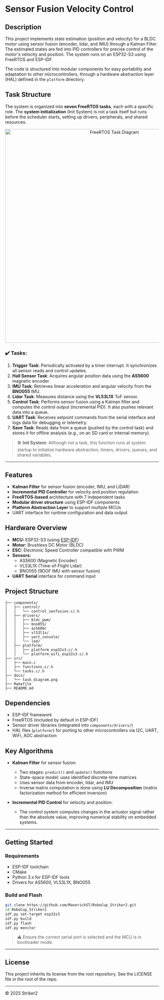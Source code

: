 # Sensor Fusion Velocity Control

## Description

This project implements state estimation (position and velocity) for a BLDC motor using sensor fusion (encoder, lidar, and IMU) through a Kalman Filter. The estimated states are fed into PID controllers for precise control of the motor's velocity and position. The system runs on an ESP32-S3 using FreeRTOS and ESP-IDF.

The code is structured into modular components for easy portability and adaptation to other microcontrollers, through a hardware abstraction layer (HAL) defined in the `platform` directory.


## Task Structure

The system is organized into **seven FreeRTOS tasks**, each with a specific role. The **system initialization** (Init System) is not a task itself but runs before the scheduler starts, setting up drivers, peripherals, and shared resources.

<p align="center">
  <img src="docs/task_diagram.jpg" alt="FreeRTOS Task Diagram" width="700"/>
</p>

### ✔️ Tasks:

1. **Trigger Task**: Periodically activated by a timer interrupt. It synchronizes all sensor reads and control updates.
2. **Hall Sensor Task**: Acquires angular position data using the **AS5600** magnetic encoder.
3. **IMU Task**: Retrieves linear acceleration and angular velocity from the **BNO055** IMU.
4. **Lidar Task**: Measures distance using the **VL53L1X** ToF sensor.
5. **Control Task**: Performs sensor fusion using a Kalman filter and computes the control output (incremental PID). It also pushes relevant data into a queue.
6. **UART Task**: Receives setpoint commands from the serial interface and logs data for debugging or telemetry.
7. **Save Task**: Reads data from a queue (pushed by the control task) and stores it for offline analysis (e.g., on an SD card or internal memory).

> 🛠 **Init System**: Although not a task, this function runs at system startup to initialize hardware abstraction, timers, drivers, queues, and shared variables.
---

## Features

- **Kalman Filter** for sensor fusion (encoder, IMU, and LIDAR)
- **Incremental PID Controller** for velocity and position regulation
- **FreeRTOS-based** architecture with 7 independent tasks
- **Modular driver structure** using ESP-IDF components
- **Platform Abstraction Layer** to support multiple MCUs
- UART interface for runtime configuration and data output


## Hardware Overview

- **MCU:** ESP32-S3 (using [ESP-IDF](https://docs.espressif.com/projects/esp-idf/en/latest/esp32s3/))
- **Motor:** Brushless DC Motor (BLDC)
- **ESC:** Electronic Speed Controller compatible with PWM
- **Sensors:**
  - AS5600 (Magnetic Encoder)
  - VL53L1X (Time-of-Flight Lidar)
  - BNO055 (9DOF IMU with sensor fusion)
- **UART Serial** interface for command input


## Project Structure

```text
├── components/
│   ├── control/
│   │   └── control_senfusion.c/.h
│   ├── drivers/
│   │   ├── bldc_pwm/
│   │   ├── bno055/
│   │   ├── as5600/
│   │   ├── vl53l1x/
│   │   ├── uart_console/
│   │   └── led/
│   ├── platform/
│   │   ├── platform_esp32s3.c/.h
│   │   └── platform_wifi_esp32s3.c/.h
├── src/
│   ├── main.c
│   ├── functions.c/.h
│   └── tasks.c/.h
├── docs/
│   └── task_diagram.png
├── Makefile
├── README.md
```


## Dependencies

* ESP-IDF framework
* FreeRTOS (included by default in ESP-IDF)
* Sensor driver libraries (integrated into `components/drivers/`)
* HAL files (`platform/`) for porting to other microcontrollers via I2C, UART, WiFi, ADC abstraction

## Key Algorithms

* **Kalman Filter** for sensor fusion:

  * Two stages: `predict()` and `update()` functions
  * State-space model: uses identified discrete-time matrices
  * Uses sensor data from encoder, lidar, and IMU
  * Inverse matrix computation is done using **LU Decomposition** (matrix factorization method for efficient inversion)

* **Incremental PID Control** for velocity and position:

  * The control system computes changes in the actuator signal rather than the absolute value, improving numerical stability on embedded systems.

---

## Getting Started

### Requirements

- ESP-IDF toolchain
- CMake
- Python 3.x for ESP-IDF tools
- Drivers for AS5600, VL53L1X, BNO055

### Build and Flash

```bash
git clone https://github.com/MaverickST/RoboCup_Striker2.git
cd RoboCup_Striker2
idf.py set-target esp32s3
idf.py build
idf.py flash
idf.py monitor
```

> ⚠️ Ensure the correct serial port is selected and the MCU is in bootloader mode.

---

## License

This project inherits its license from the root repository. See the LICENSE file in the root of the repo.

---

© 2025 Striker2 
